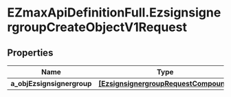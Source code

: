 # EZmaxApiDefinitionFull.EzsignsignergroupCreateObjectV1Request

## Properties

Name | Type | Description | Notes
------------ | ------------- | ------------- | -------------
**a_objEzsignsignergroup** | [**[EzsignsignergroupRequestCompound]**](EzsignsignergroupRequestCompound.md) |  | 


